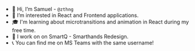 - 👋 Hi, I’m Samuel - `@zthng`
- 👀 I’m interested in React and Frontend applications.
- 🎓 I'm learning about microtransitions and animation in React during my free time.
- 💼 I work on on SmartQ - Smarthands Redesign.
- 📞 You can find me on MS Teams with the same username!
<!---
zthng/zthng is a ✨ special ✨ repository because its `README.md` (this file) appears on your GitHub profile.
You can click the Preview link to take a look at your changes.
--->
